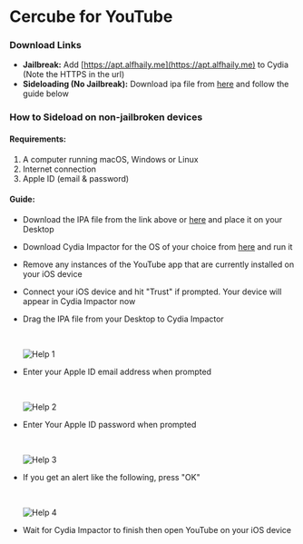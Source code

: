 # Cercube for YouTube



### Download Links

* **Jailbreak:** Add [https://apt.alfhaily.me](https://apt.alfhaily.me) to Cydia (Note the HTTPS in the url)
* **Sideloading (No Jailbreak):** Download ipa file from [here](https://api.cercube.com/download?install=sideload) and follow the guide below



### How to Sideload on non-jailbroken devices

#### Requirements:

1. A computer running macOS, Windows or Linux
2. Internet connection
3. Apple ID (email & password)



#### Guide:

* Download the IPA file from the link above or [here](https://cercube.com/download?r=sideload) and place it on your Desktop

* Download Cydia Impactor for the OS of your choice from [here](http://www.cydiaimpactor.com) and run it

* Remove any instances of the YouTube app that are currently installed on your iOS device

* Connect your iOS device and hit "Trust" if prompted. Your device will appear in Cydia Impactor now

* Drag the IPA file from your Desktop to Cydia Impactor

  ​

  ![Help 1](https://raw.githubusercontent.com/freemanrepo/cercube-for-youtube/master/resources/help1.png "Help 1")

* Enter your Apple ID email address when prompted 

  ​

  ![Help 2](https://raw.githubusercontent.com/freemanrepo/cercube-for-youtube/master/resources/help2.png "Help 2")

* Enter Your Apple ID password when prompted 

  ​

  ![Help 3](https://raw.githubusercontent.com/freemanrepo/cercube-for-youtube/master/resources/help3.png "Help 3")

* If you get an alert like the following, press "OK"

  ​

  ![Help 4](https://raw.githubusercontent.com/freemanrepo/cercube-for-youtube/master/resources/help4.png "Help 4")

* Wait for Cydia Impactor to finish then open YouTube on your iOS device
